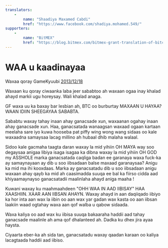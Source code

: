 ```yaml
---
translators: 
    - 
        name: "Shaadiya Maxamed Cabdi"
        href: "https://www.facebook.com/shadiya.mohamed.549/"
supporters: 
    - 
        name: "BitMEX"
        href: "https://blog.bitmex.com/bitmex-grant-translation-of-bitcoin-content-into-african-languages/"
---
```

# WAA u kaadinayaa

Waxaa qoray GameKyuubi [2013/12/18](https://bitcointalk.org/index.php?topic=375643.0)

<LanguageDropdown/>

Waxaan ku qoray ciwaanka laba jeer sababtoo ah waxaan ogaa inay khalad ahayd markii ugu horeysay. Wali khalad anaga.

GF waxa uu ka baxay bar lesbian ah, BTC oo burburtay MAXAAN U HAYAA? WAAN IDIIN SHEEGAYAA SABABTA.

Sababtu waxay tahay inaan ahay ganacsade xun, waxaanan ogahay inaan ahay ganacsade xun. Haa, ganacsatada wanaagsan waxaad ogaan kartaan meelaha sare iyo kuwa hooseba pat piffy wing wong wang sidaas oo kale waxaadna samaysaa lacag millino ah hubaal dhib malaha walaal.

Sidoo kale gacmaha taagta daran waxay la mid yihiin OH MAYA way soo degaysaa anigaa Iibiya isaga isagaa ka dibna waxay la mid yihiin OH GOD my ASSHOLE marka ganacsatada caqliga badan ee garanaya waxa fuck-ka ay samaynayaan ay dib u soo iibsadaan balse maxaad garanaysaa? Anigu ka mid ma ihi kooxdaas. Marka ay ganacsatadu dib u soo iibsadaan anigu waxaan ahay qayb ka mid ah caasimadda suuqa ee bal ka fiirso cidda aad khiyaamaynayso ganacsatadii maalinlaha ahayd aniga maaha ! 

Kuwani waxay ku maahmaahdeen "OHH WAA IN AAD IIBISAY" HAA XAASHIIN. XAAR AAN IIBSAN AHAYN. Waxay ahayd in aan daqiiqado iibiyo ka hor inta aan wax la iibin oo aan wax yar gadan wax kasta oo aan iibsan laakiin waad ogtahay waxa aan qof walba u qabow sidaada.

Waxa kaliya oo aad wax ku iibisa suuqa bakaaraha haddii aad tahay ganacsade maalinle ah ama qof dhalanteed ah. Dadka ku dhex jira ayaa haysta.

Ciyaarta eber-ka ah sida tan, ganacsatadu waxay qaadan karaan oo kaliya lacagtaada haddii aad iibiso.